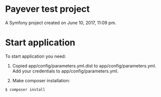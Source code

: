 Payever test project
====================

A Symfony project created on June 10, 2017, 11:09 pm.

Start application
=================

To start application you need:

1. Copied app/config/parameters.yml.dist to app/config/parameters.yml. Add your credentials to app/config/parameters.yml.

2. Make composer installation:

`$ composer install`
